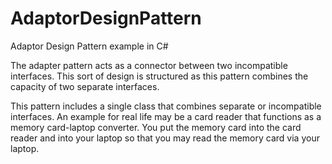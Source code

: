 # AdaptorDesignPattern
Adaptor Design Pattern example in C#

The adapter pattern acts as a connector between two incompatible interfaces. This sort of design is structured as this pattern combines the capacity of two separate interfaces.

This pattern includes a single class that combines separate or incompatible interfaces. An example for real life may be a card reader that functions as a memory card-laptop converter. You put the memory card into the card reader and into your laptop so that you may read the memory card via your laptop.